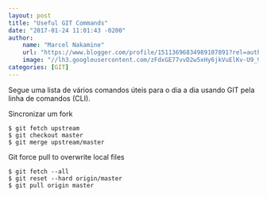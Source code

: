 ```yaml
---
layout: post
title: "Useful GIT Commands"
date: "2017-01-24 11:01:43 -0200"
author:
    name: "Marcel Nakamine"
    url: "https://www.blogger.com/profile/15113696834989107891?rel=author"
    image: "//lh3.googleusercontent.com/zFdxGE77vvD2w5xHy6jkVuElKv-U9_9qLkRYK8OnbDeJPtjSZ82UPq5w6hJ-SA=w35"
categories: [GIT]
---
```


Segue uma lista de vários comandos úteis para o dia a dia usando GIT pela linha de comandos (CLI).

Sincronizar um fork
``` terminal
$ git fetch upstream
$ git checkout master
$ git merge upstream/master
```

Git force pull to overwrite local files
``` terminal
$ git fetch --all
$ git reset --hard origin/master
$ git pull origin master
```
